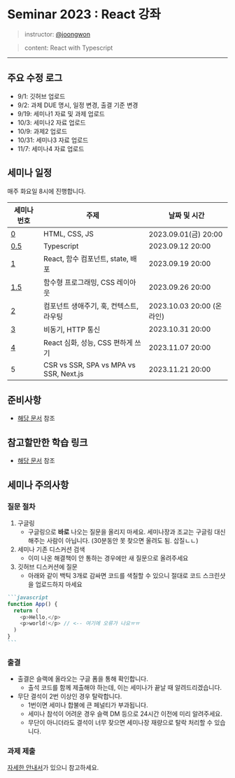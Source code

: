 # Seminar 2023 : React 강좌

> instructor: [@joongwon](https://github.com/joongwon)

> content: React with Typescript

---

## 주요 수정 로그
* 9/1: 깃허브 업로드
* 9/2: 과제 DUE 명시, 일정 변경, 출결 기준 변경
* 9/19: 세미나1 자료 및 과제 업로드
* 10/3: 세미나2 자료 업로드
* 10/9: 과제2 업로드
* 10/31: 세미나3 자료 업로드
* 11/7: 세미나4 자료 업로드

## 세미나 일정

매주 화요일 8시에 진행합니다.

| 세미나 번호                        | 주제                                                    | 날짜 및 시간                  |
|----------------------------|-------------------------------------------------------|--------------------------|
| [0](./0)     | HTML, CSS, JS                                         | 2023.09.01(금) 20:00 |
| [0.5](./0.5) | Typescript | 2023.09.12 20:00 |
| [1](./1)     | React, 함수 컴포넌트, state, 배포                                         | 2023.09.19 20:00 |
| [1.5](./1.5)     | 함수형 프로그래밍, CSS 레이아웃                                         | 2023.09.26 20:00 |
| [2](./2)     | 컴포넌트 생애주기, 훅, 컨텍스트, 라우팅  | 2023.10.03 20:00 (온라인) |
| [3](./3) | 비동기, HTTP 통신 | 2023.10.31 20:00 |
| [4](./4) | React 심화, 성능, CSS 편하게 쓰기 | 2023.11.07 20:00 |
| 5 | CSR vs SSR, SPA vs MPA vs SSR, Next.js | 2023.11.21 20:00 |

## 준비사항

* [해당 문서](./requirement.md) 참조

## 참고할만한 학습 링크

* [해당 문서](./study-links.md) 참조

## 세미나 주의사항

### 질문 절차

1. 구글링
    - 구글링으로 **바로** 나오는 질문을 올리지 마세요. 세미나장과 조교는 구글링 대신해주는 사람이 아닙니다. (30분동안 못 찾으면 올려도 됨. 삽질ㄴㄴ)
2. 세미나 기존 디스커션 검색
    - 이미 나온 해결책이 안 통하는 경우에만 새 질문으로 올려주세요
3. 깃허브 디스커션에 질문
    - 아래와 같이 백틱 3개로 감싸면 코드를 색칠할 수 있으니 절대로 코드 스크린샷을 업로드하지 마세요
````markdown
```javascript
function App() {
  return (
    <p>Hello,</p>
    <p>world!</p> // <-- 여기에 오류가 나요ㅠㅠ
  )
}
```
````

### 출결

- 출결은 슬랙에 올라오는 구글 폼을 통해 확인합니다.
  - 출석 코드를 함께 제출해야 하는데, 이는 세미나가 끝날 때 알려드리겠습니다.
- 무단 결석이 2번 이상인 경우 탈락합니다.
  - 1번이면 세미나 합불에 큰 페널티가 부과됩니다.
  - 세미나 참석이 어려운 경우 슬랙 DM 등으로 24시간 이전에 미리 알려주세요.
  - 무단이 아니더라도 결석이 너무 잦으면 세미나장 재량으로 탈락 처리할 수 있습니다.

### 과제 제출

[자세한 안내서](hw-guide.md)가 있으니 참고하세요.
